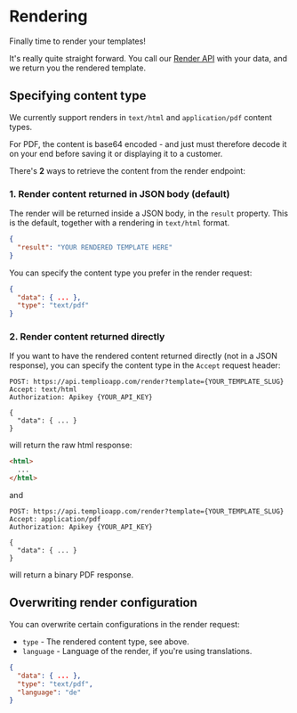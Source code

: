 # Rendering

Finally time to render your templates!

It's really quite straight forward. You call our [Render API](https://docs.templioapp.com/docs/templio-docs/reference/Templio-API.v1.yaml/paths/~1render/post) with your data, and we return you the rendered template.

## Specifying content type

We currently support renders in `text/html` and `application/pdf` content types.

For PDF, the content is base64 encoded - and just must therefore decode it on your end before saving it or displaying it to a customer.

There's **2** ways to retrieve the content from the render endpoint:

### 1. Render content returned in JSON body (default)

The render will be returned inside a JSON body, in the `result` property. This is the default, together with a rendering in `text/html` format.

```json
{
  "result": "YOUR RENDERED TEMPLATE HERE"
}
```

You can specify the content type you prefer in the render request:

```json
{
  "data": { ... },
  "type": "text/pdf"
}

```

### 2. Render content returned directly

If you want to have the rendered content returned directly (not in a JSON response), you can specify the content type in the `Accept` request header:

```http
POST: https://api.templioapp.com/render?template={YOUR_TEMPLATE_SLUG}
Accept: text/html
Authorization: Apikey {YOUR_API_KEY}

{
  "data": { ... }
}
```

will return the raw html response:
```html
<html>
  ...
</html>
```

and
```http
POST: https://api.templioapp.com/render?template={YOUR_TEMPLATE_SLUG}
Accept: application/pdf
Authorization: Apikey {YOUR_API_KEY}

{
  "data": { ... }
}
```

will return a binary PDF response.


## Overwriting render configuration

You can overwrite certain configurations in the render request:

* `type` - The rendered content type, see above.
* `language` - Language of the render, if you're using translations.


```json
{
  "data": { ... },
  "type": "text/pdf",
  "language": "de"
}

```